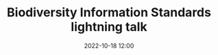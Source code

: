 ---
title: Biodiversity Information Standards lightning talk
date: 2022-10-18 12:00
categories: [Talks]
twitter_description: "Post describing how an animated build of a research environment network was created, as part of a digitisation demonstration."
layout: slides
slides:
  - img: /assets/images/tdwg2022-ltd14/Slide1.PNG
    img_alt: "Open science tools: Supporting hands-on creation of the “digital extended specimen”"
    notes: |
      Title slide, work is a collaboration between [Nicky Nicolson](https://www.kew.org/science/our-science/people/nicky-nicolson) (NN) and [Eve Lucas](https://www.kew.org/science/our-science/people/eve-lucas) (EL) both from [Kew Science](https://www.kew.org/science)
  - img: /assets/images/tdwg2022-ltd14/Slide2.PNG
    img_alt: "Explain personal and institutional contexts"
    notes: |
      Personal context: **NN** transitioned from software development into research, and is interested in how software development practices can be used in research. Institutionally, we have a commitment to accelerate taxonomy using digital practices.
  - img: /assets/images/tdwg2022-ltd14/Slide3.PNG
    img_alt: "Explain community context"
    notes: "Moving up to the community in which we work - one of our aims in biodiversity informatics is to build a digital extended specimen, integrating specimens and their derived data across multiple infrastructures, allowing the investigate of wider research questions. A healthy community will support a range of different approaches as we determine how to reach this aim. We can envisage these appraoches as a spectrum from large scale computation approaches that operate on large volumes of aggregated data (like the [GBIF clustering work](https://www.gbif.org/news/4U1dz8LygQvqIywiRIRpAU/new-data-clustering-feature-aims-to-improve-data-quality-and-reveal-cross-dataset-connections)), to a distributed set of lightweight tools that allow users to conduct link construction in context, closer to their day to day work"
  - img: /assets/images/tdwg2022-ltd14/Slide4.PNG
    img_alt: "Explain community context - where we're focussing"
    notes: "We're focussing on tools for researchers in this project, though we aim that data generated here will feed into more automated approaches"
  - img: /assets/images/tdwg2022-ltd14/Slide5.PNG
    img_alt: "Based on existing software (Obsidian) - its attributes"
    notes: "We're basing this work on an existing piece of software - [Obsidian](https://obsidian.md)</a>"
  - img: /assets/images/tdwg2022-ltd14/Slide6.PNG
    img_alt: "Attributes should be familiar  - shared with Open Refine"
    notes: "These attriutes should be familiar as they are shared with a tool which we have adopted with some success in our community: [Open Refine](https://openrefine.org/). We'd like to investigate if Obsidian plus a set of focussed technical contributions which better enable the tool to work for biodiversity informatics researchers could help us democratise data linkage. We've seen that the use of a generic tool (Open Refine) plus focussed technical contributions and teaching researches has allowed us to democratise data cleaning."
  - img: /assets/images/tdwg2022-ltd14/Slide7.PNG
    img_alt: "Extend Obsidian for specimen research"
    notes: "What we've done - extended Obsidian for specimen research"
  - img: /assets/images/tdwg2022-ltd14/Slide8.PNG
    img_alt: "Demo screenshot"
    notes: "Demo"
  - img: /assets/images/tdwg2022-ltd14/Slide9.PNG
    img_alt: "Roadmap"
    notes: "Roadmap"
  - img: /assets/images/tdwg2022-ltd14/Slide10.PNG
    img_alt: "Links"
    notes: "A list of links" 
vimeo_link: https://player.vimeo.com/video/762130677?h=997405b126
---